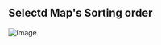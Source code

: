 

## Selectd Map's Sorting order
![image](https://user-images.githubusercontent.com/55464049/109413235-fff12500-79b4-11eb-9efc-e5fe9db82fed.png)
